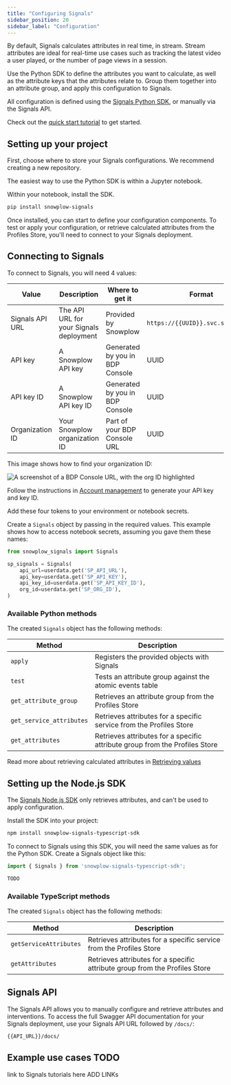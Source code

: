 ```yaml
---
title: "Configuring Signals"
sidebar_position: 20
sidebar_label: "Configuration"
---
```


By default, Signals calculates attributes in real time, in stream. Stream attributes are ideal for real-time use cases such as tracking the latest video a user played, or the number of page views in a session.

Use the Python SDK to define the attributes you want to calculate, as well as the attribute keys that the attributes relate to. Group them together into an attribute group, and apply this configuration to Signals.

All configuration is defined using the [Signals Python SDK](https://github.com/snowplow-incubator/snowplow-signals-sdk), or manually via the Signals API.

Check out the [quick start tutorial](/tutorials/signals-quickstart/start) to get started.

## Setting up your project

First, choose where to store your Signals configurations. We recommend creating a new repository.

The easiest way to use the Python SDK is within a Jupyter notebook.

Within your notebook, install the SDK.

```bash
pip install snowplow-signals
```

Once installed, you can start to define your configuration components. To test or apply your configuration, or retrieve calculated attributes from the Profiles Store, you'll need to connect to your Signals deployment.

## Connecting to Signals

To connect to Signals, you will need 4 values:

| Value           | Description                             | Where to get it                 | Format                            |
| --------------- | --------------------------------------- | ------------------------------- | --------------------------------- |
| Signals API URL | The API URL for your Signals deployment | Provided by Snowplow            | `https://{{UUID}}.svc.snplow.net` |
| API key         | A Snowplow API key                      | Generated by you in BDP Console | UUID                              |
| API key ID      | A Snowplow API key ID                   | Generated by you in BDP Console | UUID                              |
| Organization ID | Your Snowplow organization ID           | Part of your BDP Console URL    | UUID                              |

This image shows how to find your organization ID:

![A screenshot of a BDP Console URL, with the org ID highlighted](../images/orgID.png)

Follow the instructions in [Account management](/docs/account-management/index.md) to generate your API key and key ID.

Add these four tokens to your environment or notebook secrets.

Create a `Signals` object by passing in the required values. This example shows how to access notebook secrets, assuming you gave them these names:

```python
from snowplow_signals import Signals

sp_signals = Signals(
    api_url=userdata.get('SP_API_URL'),
    api_key=userdata.get('SP_API_KEY'),
    api_key_id=userdata.get('SP_API_KEY_ID'),
    org_id=userdata.get('SP_ORG_ID'),
)
```

### Available Python methods

The created `Signals` object has the following methods:

| Method                   | Description                                                                 |
| ------------------------ | --------------------------------------------------------------------------- |
| `apply`                  | Registers the provided objects with Signals                                 |
| `test`                   | Tests an attribute group against the atomic events table                    |
| `get_attribute_group`    | Retrieves an attribute group from the Profiles Store                        |
| `get_service_attributes` | Retrieves attributes for a specific service from the Profiles Store         |
| `get_attributes`         | Retrieves attributes for a specific attribute group from the Profiles Store |

Read more about retrieving calculated attributes in [Retrieving values](/docs/signals/retrieval/index.md)

## Setting up the Node.js SDK

The [Signals Node.js SDK](https://github.com/snowplow-incubator/snowplow-signals-sdk) only retrieves attributes, and can't be used to apply configuration.

Install the SDK into your project:

```bash
npm install snowplow-signals-typescript-sdk
```

To connect to Signals using this SDK, you will need the same values as for the Python SDK. Create a Signals object like this:

```typescript
import { Signals } from 'snowplow-signals-typescript-sdk';

TODO
```

### Available TypeScript methods

The created `Signals` object has the following methods:

| Method                 | Description                                                                 |
| ---------------------- | --------------------------------------------------------------------------- |
| `getServiceAttributes` | Retrieves attributes for a specific service from the Profiles Store         |
| `getAttributes`        | Retrieves attributes for a specific attribute group from the Profiles Store |

## Signals API

The Signals API allows you to manually configure and retrieve attributes and interventions. To access the full Swagger API documentation for your Signals deployment, use your Signals API URL followed by `/docs/`:

```bash
{{API_URL}}/docs/
```

## Example use cases TODO

link to Signals tutorials here ADD LINKs
